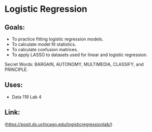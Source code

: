 # Logistic Regression
## Goals:
+ To practice fitting logistic regression models.
+ To calculate model fit statistics.
+ To calculate confusion matrices.
+ To apply LASSO to datasets used for linear and logistic regression.

Secret Words: BARGAIN, AUTONOMY, MULTIMEDIA, CLASSIFY, and PRINCIPLE.

## Uses:
- Data 119 Lab 4

## Link:
(https://posit.ds.uchicago.edu/logisticregressionlab/)



